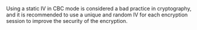 Using a static IV in CBC mode is considered a bad practice in cryptography, and it is recommended to use a unique and random IV for each encryption session to improve the security of the encryption.